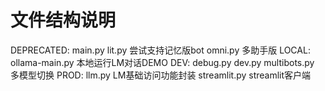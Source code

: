 # 文件结构说明
DEPRECATED:
    main.py 
    lit.py  尝试支持记忆版bot
    omni.py 多助手版
LOCAL:
    ollama-main.py 本地运行LM对话DEMO
DEV:
    debug.py 
    dev.py 
    multibots.py 多模型切换
PROD:
    llm.py LM基础访问功能封装
    streamlit.py streamlit客户端